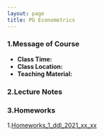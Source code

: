 ```yaml
---
layout: page
title: PG Econometrics
---
```


### 1.Message of Course
* **Class Time:**
* **Class Location:**
* **Teaching Material:**

### 2.Lecture Notes

### 3.Homeworks
1.[Homeworks_1_ddl_2021_xx_xx](https://ruc-econ.github.io/Lecture_Notes/UG_econometrics/神经网络与机器学习.pdf)
